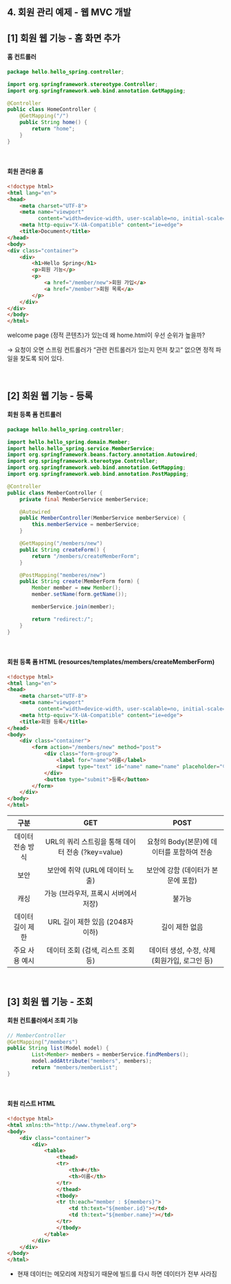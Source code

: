 ## 4. 회원 관리 예제 - 웹 MVC 개발

## [1] 회원 웹 기능 - 홈 화면 추가

#### 홈 컨트롤러

```java
package hello.hello_spring.controller;

import org.springframework.stereotype.Controller;
import org.springframework.web.bind.annotation.GetMapping;

@Controller
public class HomeController {
    @GetMapping("/")
    public String home() {
        return "home";
    }
}
```

<br/>

#### 회원 관리용 홈

```html
<!doctype html>
<html lang="en">
<head>
    <meta charset="UTF-8">
    <meta name="viewport"
          content="width=device-width, user-scalable=no, initial-scale=1.0, maximum-scale=1.0, minimum-scale=1.0">
    <meta http-equiv="X-UA-Compatible" content="ie=edge">
    <title>Document</title>
</head>
<body>
<div class="container">
    <div>
        <h1>Hello Spring</h1>
        <p>회원 기능</p>
        <p>
            <a href="/member/new">회원 가입</a>
            <a href="/member">회원 목록</a>
        </p>
    </div>
</div>
</body>
</html>
```


welcome page (정적 콘텐츠)가 있는데 왜 home.html이 우선 순위가 높을까?

→ 요청이 오면 스프링 컨트롤러가 “관련 컨트롤러가 있는지 먼저 찾고” 없으면 정적 파일을 찾도록 되어 있다.

<br/>

## [2] 회원 웹 기능 - 등록

#### 회원 등록 폼 컨트롤러
```java
package hello.hello_spring.controller;

import hello.hello_spring.domain.Member;
import hello.hello_spring.service.MemberService;
import org.springframework.beans.factory.annotation.Autowired;
import org.springframework.stereotype.Controller;
import org.springframework.web.bind.annotation.GetMapping;
import org.springframework.web.bind.annotation.PostMapping;

@Controller
public class MemberController {
    private final MemberService memberService;

    @Autowired
    public MemberController(MemberService memberService) {
        this.memberService = memberService;
    }

    @GetMapping("/members/new")
    public String createForm() {
        return "/members/createMemberForm";
    }

    @PostMapping("memberes/new")
    public String create(MemberForm form) {
        Member member = new Member();
        member.setName(form.getName());

        memberService.join(member);

        return "redirect:/";
    }
}
```
<br/>

#### 회원 등록 폼 HTML (resources/templates/members/createMemberForm)
```html
<!doctype html>
<html lang="en">
<head>
    <meta charset="UTF-8">
    <meta name="viewport"
          content="width=device-width, user-scalable=no, initial-scale=1.0, maximum-scale=1.0, minimum-scale=1.0">
    <meta http-equiv="X-UA-Compatible" content="ie=edge">
    <title>회원 등록</title>
</head>
<body>
    <div class="container">
        <form action="/members/new" method="post">
            <div class="form-group">
                <label for="name">이름</label>
                <input type="text" id="name" name="name" placeholder="이름을 입력하세요.">
            </div>
            <button type="submit">등록</button>
        </form>
    </div>
</body>
</html>
```

|     구분     |                 GET                  |             POST              |
|:----------:|:------------------------------------:|:-----------------------------:|
| 데이터 전송 방식  | URL의 쿼리 스트링을 통해 데이터 전송 (?key=value)  |  요청의 Body(본문)에 데이터를 포함하여 전송   |
|     보안     |         보안에 취약 (URL에 데이터 노출)         |     보안에 강함 (데이터가 본문에 포함)      |
|     캐싱     |        가능 (브라우저, 프록시 서버에서 저장)        |              불가능              |
| 데이터 길이 제한  |       URL 길이 제한 있음 (2048자 이하)        |           길이 제한 없음            |
|  주요 사용 예시  |        데이터 조회 (검색, 리스트 조회 등)         | 데이터 생성, 수정, 삭제 (회원가입, 로그인 등)  |

<br/>

## [3] 회원 웹 기능 - 조회

#### 회원 컨트롤러에서 조회 기능

```java
// MemberController
@GetMapping("/members")
public String list(Model model) {
		List<Member> members = memberService.findMembers();
		model.addAttribute("members", members);
		return "members/memberList";
}
```
<br/>

#### 회원 리스트 HTML

```html
<!doctype html>
<html xmlns:th="http://www.thymeleaf.org">
<body>
    <div class="container">
        <div>
            <table>
                <thead>
                <tr>
                    <th>#</th>
                    <th>이름</th>
                </tr>
                </thead>
                <tbody>
                <tr th:each="member : ${members}">
                    <td th:text="${member.id}"></td>
                    <td th:text="${member.name}"></td>
                </tr>
                </tbody>
            </table>
        </div>
    </div>
</body>
</html>
```

- 현재 데이터는 메모리에 저장되기 때문에 빌드를 다시 하면 데이터가 전부 사라짐